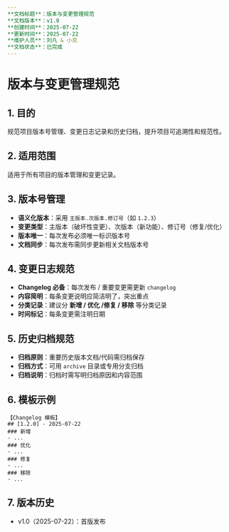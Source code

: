 ```yaml
---
**文档标题**：版本与变更管理规范
**文档版本**：v1.0
**创建时间**：2025-07-22
**更新时间**：2025-07-22
**维护人员**：刘凡 & 小克
**文档状态**：已完成
---
```


# 版本与变更管理规范

## 1. 目的

规范项目版本号管理、变更日志记录和历史归档，提升项目可追溯性和规范性。

## 2. 适用范围

适用于所有项目的版本管理和变更记录。

## 3. 版本号管理

- **语义化版本**：采用 `主版本.次版本.修订号`（如 `1.2.3`）
- **变更类型**：主版本（破坏性变更）、次版本（新功能）、修订号（修复/优化）
- **版本唯一**：每次发布必须唯一标识版本号
- **文档同步**：每次发布需同步更新相关文档版本号

## 4. 变更日志规范

- **Changelog 必备**：每次发布 / 重要变更需更新 `changelog`
- **内容简明**：每条变更说明应简洁明了，突出重点
- **分类记录**：建议分 **新增 / 优化 /修复 / 移除** 等分类记录
- **时间标记**：每条变更需注明日期

## 5. 历史归档规范

- **归档原则**：重要历史版本文档/代码需归档保存
- **归档方式**：可用 `archive` 目录或专用分支归档
- **归档说明**：归档时需写明归档原因和内容范围

## 6. 模板示例

```text
【Changelog 模板】
## [1.2.0] - 2025-07-22
### 新增
- ...
### 优化
- ...
### 修复
- ...
### 移除
- ...
```

## 7. 版本历史

- v1.0（2025-07-22）：首版发布
